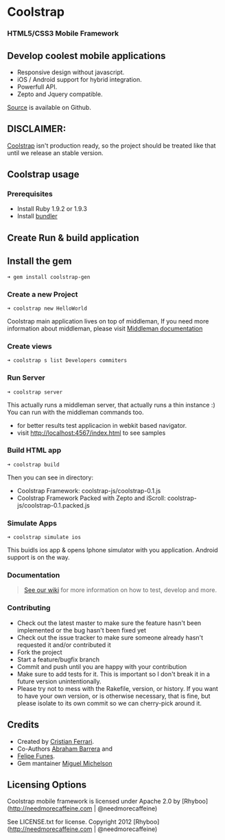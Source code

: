 # Coolstrap

### HTML5/CSS3 Mobile Framework

## Develop coolest mobile applications
  - Responsive design without javascript.
  - iOS / Android support for hybrid integration.
  - Powerfull API.
  - Zepto and Jquery compatible.

[Source](https://github.com/rhyboo/coolstrap) is available on Github.

## DISCLAIMER:
  
  [Coolstrap](https://github.com/rhyboo/coolstrap) isn't production ready, so the project should be treated like that until we release an stable version.

## Coolstrap usage

### Prerequisites
  - Install Ruby 1.9.2 or 1.9.3
  - Install [bundler](http://gembundler.com/)

## Create Run & build application

## Install the gem

    ➜ gem install coolstrap-gen

### Create a new Project

    ➜ coolstrap new HelloWorld

  Coolstrap main application lives on top of middleman,
  If you need more information about middleman, please visit [Middleman documentation](http://http://middlemanapp.com/guides/getting-started)

### Create views

    ➜ coolstrap s list Developers commiters

### Run Server

    ➜ coolstrap server

  This actually runs a middleman server, that actually runs a thin instance :)
  You can run with the middleman commands too.

  - for better results test applicacion in webkit based navigator.
  - visit [http://localhost:4567/index.html](http://localhost:4567/index.html) to see samples

### Build HTML app

    ➜ coolstrap build

  Then you can see in <build> directory:
    
  - Coolstrap Framework: coolstrap-js/coolstrap-0.1.js
  - Coolstrap Framework Packed with Zepto and iScroll: coolstrap-js/coolstrap-0.1.packed.js

### Simulate Apps

    ➜ coolstrap simulate ios

  This buidls ios app & opens Iphone simulator with you application. Android support is on the way.

### Documentation

  > [See our wiki](https://github.com/rhyboo/coolstrap/wiki/_pages) for more information on how to test, develop and more.

### Contributing

  * Check out the latest master to make sure the feature hasn't been implemented or the bug hasn't been fixed yet
  * Check out the issue tracker to make sure someone already hasn't requested it and/or contributed it
  * Fork the project
  * Start a feature/bugfix branch
  * Commit and push until you are happy with your contribution
  * Make sure to add tests for it. This is important so I don't break it in a future version unintentionally.
  * Please try not to mess with the Rakefile, version, or history. If you want to have your own version, or is otherwise necessary, that is fine, but please isolate to its own commit so we can cherry-pick around it.

## Credits

+ Created by [Cristian Ferrari](http://twitter.com/energetico).
+ Co-Authors [Abraham Barrera](http://twitter.com/abraham_barrera) and
+ [Felipe Funes](http://twitter.com/nifoQue).
+ Gem mantainer [Miguel Michelson](http://github.com/michelson)


## Licensing Options

Coolstrap mobile framework is licensed under Apache 2.0 by [Rhyboo](http://needmorecaffeine.com | @needmorecaffeine)

See LICENSE.txt for license.
Copyright 2012 [Rhyboo](http://needmorecaffeine.com | @needmorecaffeine)

